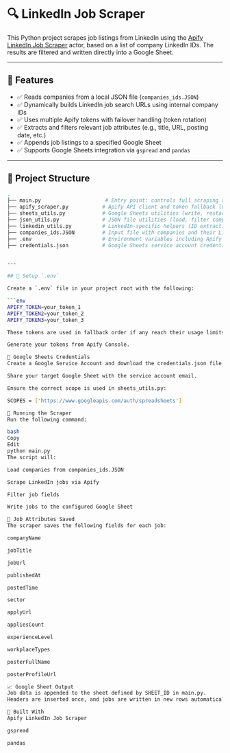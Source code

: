 # 🔍 LinkedIn Job Scraper

This Python project scrapes job listings from LinkedIn using the [Apify LinkedIn Job Scraper](https://apify.com/marketplace) actor, based on a list of company LinkedIn IDs. The results are filtered and written directly into a Google Sheet.

---

## 📌 Features

- ✅ Reads companies from a local JSON file (`companies_ids.JSON`)
- ✅ Dynamically builds LinkedIn job search URLs using internal company IDs
- ✅ Uses multiple Apify tokens with failover handling (token rotation)
- ✅ Extracts and filters relevant job attributes (e.g., title, URL, posting date, etc.)
- ✅ Appends job listings to a specified Google Sheet
- ✅ Supports Google Sheets integration via `gspread` and `pandas`

---

## 📁 Project Structure

```bash
.
├── main.py                     # Entry point: controls full scraping and writing flow
├── apify_scraper.py           # Apify API client and token fallback logic
├── sheets_utils.py            # Google Sheets utilities (write, restart, filter jobs)
├── json_utils.py              # JSON file utilities (load, filter companies)
├── linkedin_utils.py          # LinkedIn-specific helpers (ID extraction, URL building)
├── companies_ids.JSON         # Input file with companies and their LinkedIn IDs
├── .env                       # Environment variables including Apify tokens
├── credentials.json           # Google Sheets service account credentials


---

## 🔐 Setup `.env`

Create a `.env` file in your project root with the following:

```env
APIFY_TOKEN=your_token_1
APIFY_TOKEN2=your_token_2
APIFY_TOKEN3=your_token_3

These tokens are used in fallback order if any reach their usage limits.

Generate your tokens from Apify Console.

🔑 Google Sheets Credentials
Create a Google Service Account and download the credentials.json file.

Share your target Google Sheet with the service account email.

Ensure the correct scope is used in sheets_utils.py:

SCOPES = ['https://www.googleapis.com/auth/spreadsheets']

🚀 Running the Scraper
Run the following command:

bash
Copy
Edit
python main.py
The script will:

Load companies from companies_ids.JSON

Scrape LinkedIn jobs via Apify

Filter job fields

Write jobs to the configured Google Sheet

🧠 Job Attributes Saved
The scraper saves the following fields for each job:

companyName

jobTitle

jobUrl

publishedAt

postedTime

sector

applyUrl

appliesCount

experienceLevel

workplaceTypes

posterFullName

posterProfileUrl

📈 Google Sheet Output
Job data is appended to the sheet defined by SHEET_ID in main.py.
Headers are inserted once, and jobs are written in new rows automatically.

🙌 Built With
Apify LinkedIn Job Scraper

gspread

pandas
